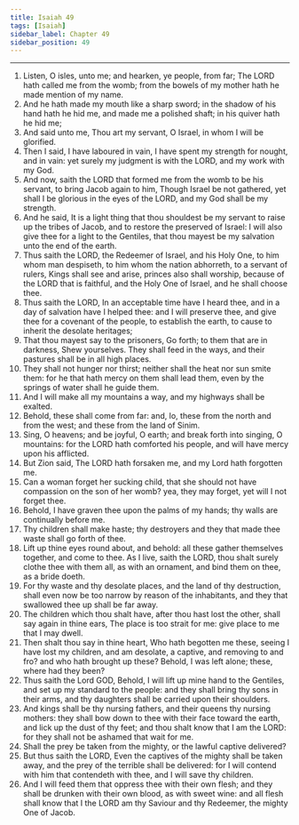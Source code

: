 ```yaml
---
title: Isaiah 49
tags: [Isaiah]
sidebar_label: Chapter 49
sidebar_position: 49
---
```


---
1. Listen, O isles, unto me; and hearken, ye people, from far; The LORD hath called me from the womb; from the bowels of my mother hath he made mention of my name.
2. And he hath made my mouth like a sharp sword; in the shadow of his hand hath he hid me, and made me a polished shaft; in his quiver hath he hid me;
3. And said unto me, Thou art my servant, O Israel, in whom I will be glorified.
4. Then I said, I have laboured in vain, I have spent my strength for nought, and in vain: yet surely my judgment is with the LORD, and my work with my God.
5. And now, saith the LORD that formed me from the womb to be his servant, to bring Jacob again to him, Though Israel be not gathered, yet shall I be glorious in the eyes of the LORD, and my God shall be my strength.
6. And he said, It is a light thing that thou shouldest be my servant to raise up the tribes of Jacob, and to restore the preserved of Israel: I will also give thee for a light to the Gentiles, that thou mayest be my salvation unto the end of the earth.
7. Thus saith the LORD, the Redeemer of Israel, and his Holy One, to him whom man despiseth, to him whom the nation abhorreth, to a servant of rulers, Kings shall see and arise, princes also shall worship, because of the LORD that is faithful, and the Holy One of Israel, and he shall choose thee.
8. Thus saith the LORD, In an acceptable time have I heard thee, and in a day of salvation have I helped thee: and I will preserve thee, and give thee for a covenant of the people, to establish the earth, to cause to inherit the desolate heritages;
9. That thou mayest say to the prisoners, Go forth; to them that are in darkness, Shew yourselves. They shall feed in the ways, and their pastures shall be in all high places.
10. They shall not hunger nor thirst; neither shall the heat nor sun smite them: for he that hath mercy on them shall lead them, even by the springs of water shall he guide them.
11. And I will make all my mountains a way, and my highways shall be exalted.
12. Behold, these shall come from far: and, lo, these from the north and from the west; and these from the land of Sinim.
13. Sing, O heavens; and be joyful, O earth; and break forth into singing, O mountains: for the LORD hath comforted his people, and will have mercy upon his afflicted.
14. But Zion said, The LORD hath forsaken me, and my Lord hath forgotten me.
15. Can a woman forget her sucking child, that she should not have compassion on the son of her womb? yea, they may forget, yet will I not forget thee.
16. Behold, I have graven thee upon the palms of my hands; thy walls are continually before me.
17. Thy children shall make haste; thy destroyers and they that made thee waste shall go forth of thee.
18. Lift up thine eyes round about, and behold: all these gather themselves together, and come to thee. As I live, saith the LORD, thou shalt surely clothe thee with them all, as with an ornament, and bind them on thee, as a bride doeth.
19. For thy waste and thy desolate places, and the land of thy destruction, shall even now be too narrow by reason of the inhabitants, and they that swallowed thee up shall be far away.
20. The children which thou shalt have, after thou hast lost the other, shall say again in thine ears, The place is too strait for me: give place to me that I may dwell.
21. Then shalt thou say in thine heart, Who hath begotten me these, seeing I have lost my children, and am desolate, a captive, and removing to and fro? and who hath brought up these? Behold, I was left alone; these, where had they been?
22. Thus saith the Lord GOD, Behold, I will lift up mine hand to the Gentiles, and set up my standard to the people: and they shall bring thy sons in their arms, and thy daughters shall be carried upon their shoulders.
23. And kings shall be thy nursing fathers, and their queens thy nursing mothers: they shall bow down to thee with their face toward the earth, and lick up the dust of thy feet; and thou shalt know that I am the LORD: for they shall not be ashamed that wait for me.
24. Shall the prey be taken from the mighty, or the lawful captive delivered?
25. But thus saith the LORD, Even the captives of the mighty shall be taken away, and the prey of the terrible shall be delivered: for I will contend with him that contendeth with thee, and I will save thy children.
26. And I will feed them that oppress thee with their own flesh; and they shall be drunken with their own blood, as with sweet wine: and all flesh shall know that I the LORD am thy Saviour and thy Redeemer, the mighty One of Jacob.